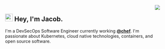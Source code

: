 <img align="right" src="https://media1.giphy.com/media/13HgwGsXF0aiGY/giphy.gif" />
<h2><img src="https://media.giphy.com/media/hvRJCLFzcasrR4ia7z/giphy.gif" width="25px"> Hey, I'm Jacob.</h2>
<p>I'm a DevSecOps Software Engineer currently working <strong><a href="https://github.com/chef/">@chef</a></strong>. I'm passionate about Kubernetes, cloud native technologies, containers, and open source software. </p>